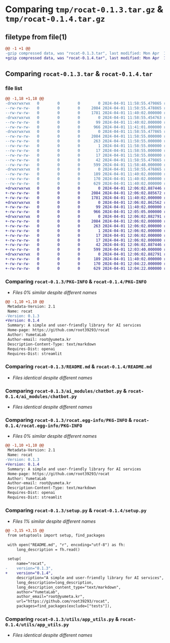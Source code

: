 # Comparing `tmp/rocat-0.1.3.tar.gz` & `tmp/rocat-0.1.4.tar.gz`

## filetype from file(1)

```diff
@@ -1 +1 @@
-gzip compressed data, was "rocat-0.1.3.tar", last modified: Mon Apr  1 11:58:55 2024, max compression
+gzip compressed data, was "rocat-0.1.4.tar", last modified: Mon Apr  1 12:06:02 2024, max compression
```

## Comparing `rocat-0.1.3.tar` & `rocat-0.1.4.tar`

### file list

```diff
@@ -1,18 +1,18 @@
-drwxrwxrwx   0        0        0        0 2024-04-01 11:58:55.479865 rocat-0.1.3/
--rw-rw-rw-   0        0        0     2084 2024-04-01 11:58:55.478865 rocat-0.1.3/PKG-INFO
--rw-rw-rw-   0        0        0     1781 2024-04-01 11:40:02.000000 rocat-0.1.3/README.md
-drwxrwxrwx   0        0        0        0 2024-04-01 11:58:55.454763 rocat-0.1.3/ai_modules/
--rw-rw-rw-   0        0        0       99 2024-04-01 11:40:02.000000 rocat-0.1.3/ai_modules/__init__.py
--rw-rw-rw-   0        0        0      966 2024-04-01 11:41:01.000000 rocat-0.1.3/ai_modules/chatbot.py
-drwxrwxrwx   0        0        0        0 2024-04-01 11:58:55.477865 rocat-0.1.3/rocat.egg-info/
--rw-rw-rw-   0        0        0     2084 2024-04-01 11:58:55.000000 rocat-0.1.3/rocat.egg-info/PKG-INFO
--rw-rw-rw-   0        0        0      263 2024-04-01 11:58:55.000000 rocat-0.1.3/rocat.egg-info/SOURCES.txt
--rw-rw-rw-   0        0        0        1 2024-04-01 11:58:55.000000 rocat-0.1.3/rocat.egg-info/dependency_links.txt
--rw-rw-rw-   0        0        0       17 2024-04-01 11:58:55.000000 rocat-0.1.3/rocat.egg-info/requires.txt
--rw-rw-rw-   0        0        0       17 2024-04-01 11:58:55.000000 rocat-0.1.3/rocat.egg-info/top_level.txt
--rw-rw-rw-   0        0        0       42 2024-04-01 11:58:55.479865 rocat-0.1.3/setup.cfg
--rw-rw-rw-   0        0        0      599 2024-04-01 11:58:48.000000 rocat-0.1.3/setup.py
-drwxrwxrwx   0        0        0        0 2024-04-01 11:58:55.476865 rocat-0.1.3/utils/
--rw-rw-rw-   0        0        0      189 2024-04-01 11:40:02.000000 rocat-0.1.3/utils/__init__.py
--rw-rw-rw-   0        0        0      170 2024-04-01 11:40:02.000000 rocat-0.1.3/utils/api_utils.py
--rw-rw-rw-   0        0        0      629 2024-04-01 11:40:02.000000 rocat-0.1.3/utils/app_utils.py
+drwxrwxrwx   0        0        0        0 2024-04-01 12:06:02.887446 rocat-0.1.4/
+-rw-rw-rw-   0        0        0     2084 2024-04-01 12:06:02.885672 rocat-0.1.4/PKG-INFO
+-rw-rw-rw-   0        0        0     1781 2024-04-01 11:40:02.000000 rocat-0.1.4/README.md
+drwxrwxrwx   0        0        0        0 2024-04-01 12:06:02.862562 rocat-0.1.4/ai_modules/
+-rw-rw-rw-   0        0        0       99 2024-04-01 11:40:02.000000 rocat-0.1.4/ai_modules/__init__.py
+-rw-rw-rw-   0        0        0      966 2024-04-01 12:05:05.000000 rocat-0.1.4/ai_modules/chatbot.py
+drwxrwxrwx   0        0        0        0 2024-04-01 12:06:02.882791 rocat-0.1.4/rocat.egg-info/
+-rw-rw-rw-   0        0        0     2084 2024-04-01 12:06:02.000000 rocat-0.1.4/rocat.egg-info/PKG-INFO
+-rw-rw-rw-   0        0        0      263 2024-04-01 12:06:02.000000 rocat-0.1.4/rocat.egg-info/SOURCES.txt
+-rw-rw-rw-   0        0        0        1 2024-04-01 12:06:02.000000 rocat-0.1.4/rocat.egg-info/dependency_links.txt
+-rw-rw-rw-   0        0        0       17 2024-04-01 12:06:02.000000 rocat-0.1.4/rocat.egg-info/requires.txt
+-rw-rw-rw-   0        0        0       17 2024-04-01 12:06:02.000000 rocat-0.1.4/rocat.egg-info/top_level.txt
+-rw-rw-rw-   0        0        0       42 2024-04-01 12:06:02.887446 rocat-0.1.4/setup.cfg
+-rw-rw-rw-   0        0        0      599 2024-04-01 12:03:40.000000 rocat-0.1.4/setup.py
+drwxrwxrwx   0        0        0        0 2024-04-01 12:06:02.882791 rocat-0.1.4/utils/
+-rw-rw-rw-   0        0        0      189 2024-04-01 11:40:02.000000 rocat-0.1.4/utils/__init__.py
+-rw-rw-rw-   0        0        0      170 2024-04-01 12:04:22.000000 rocat-0.1.4/utils/api_utils.py
+-rw-rw-rw-   0        0        0      629 2024-04-01 12:04:22.000000 rocat-0.1.4/utils/app_utils.py
```

### Comparing `rocat-0.1.3/PKG-INFO` & `rocat-0.1.4/PKG-INFO`

 * *Files 0% similar despite different names*

```diff
@@ -1,10 +1,10 @@
 Metadata-Version: 2.1
 Name: rocat
-Version: 0.1.3
+Version: 0.1.4
 Summary: A simple and user-friendly library for AI services
 Home-page: https://github.com/root39293/rocat
 Author: YumetaLab
 Author-email: root@yumeta.kr
 Description-Content-Type: text/markdown
 Requires-Dist: openai
 Requires-Dist: streamlit
```

### Comparing `rocat-0.1.3/README.md` & `rocat-0.1.4/README.md`

 * *Files identical despite different names*

### Comparing `rocat-0.1.3/ai_modules/chatbot.py` & `rocat-0.1.4/ai_modules/chatbot.py`

 * *Files identical despite different names*

### Comparing `rocat-0.1.3/rocat.egg-info/PKG-INFO` & `rocat-0.1.4/rocat.egg-info/PKG-INFO`

 * *Files 0% similar despite different names*

```diff
@@ -1,10 +1,10 @@
 Metadata-Version: 2.1
 Name: rocat
-Version: 0.1.3
+Version: 0.1.4
 Summary: A simple and user-friendly library for AI services
 Home-page: https://github.com/root39293/rocat
 Author: YumetaLab
 Author-email: root@yumeta.kr
 Description-Content-Type: text/markdown
 Requires-Dist: openai
 Requires-Dist: streamlit
```

### Comparing `rocat-0.1.3/setup.py` & `rocat-0.1.4/setup.py`

 * *Files 1% similar despite different names*

```diff
@@ -3,15 +3,15 @@
 from setuptools import setup, find_packages
 
 with open("README.md", "r", encoding="utf-8") as fh:
     long_description = fh.read()
 
 setup(
     name="rocat",
-    version="0.1.3",
+    version="0.1.4",
     description="A simple and user-friendly library for AI services",
     long_description=long_description,
     long_description_content_type="text/markdown",
     author="YumetaLab",
     author_email="root@yumeta.kr",
     url="https://github.com/root39293/rocat",
     packages=find_packages(exclude=["tests"]),
```

### Comparing `rocat-0.1.3/utils/app_utils.py` & `rocat-0.1.4/utils/app_utils.py`

 * *Files identical despite different names*

